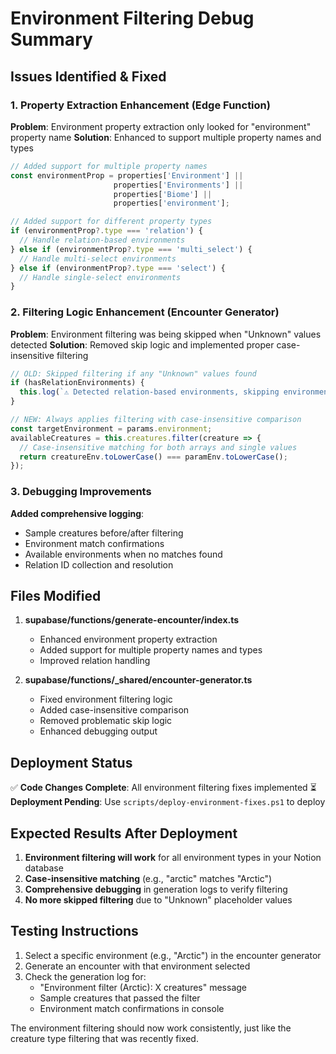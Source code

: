 # Environment Filtering Debug Summary

## Issues Identified & Fixed

### 1. Property Extraction Enhancement (Edge Function)
**Problem**: Environment property extraction only looked for "environment" property name
**Solution**: Enhanced to support multiple property names and types

```typescript
// Added support for multiple property names
const environmentProp = properties['Environment'] || 
                       properties['Environments'] || 
                       properties['Biome'] || 
                       properties['environment'];

// Added support for different property types
if (environmentProp?.type === 'relation') {
  // Handle relation-based environments
} else if (environmentProp?.type === 'multi_select') {
  // Handle multi-select environments  
} else if (environmentProp?.type === 'select') {
  // Handle single-select environments
}
```

### 2. Filtering Logic Enhancement (Encounter Generator)
**Problem**: Environment filtering was being skipped when "Unknown" values detected
**Solution**: Removed skip logic and implemented proper case-insensitive filtering

```typescript
// OLD: Skipped filtering if any "Unknown" values found
if (hasRelationEnvironments) {
  this.log(`⚠️ Detected relation-based environments, skipping environment filter temporarily`);
}

// NEW: Always applies filtering with case-insensitive comparison
const targetEnvironment = params.environment;
availableCreatures = this.creatures.filter(creature => {
  // Case-insensitive matching for both arrays and single values
  return creatureEnv.toLowerCase() === paramEnv.toLowerCase();
});
```

### 3. Debugging Improvements
**Added comprehensive logging**:
- Sample creatures before/after filtering
- Environment match confirmations
- Available environments when no matches found
- Relation ID collection and resolution

## Files Modified

1. **supabase/functions/generate-encounter/index.ts**
   - Enhanced environment property extraction
   - Added support for multiple property names and types
   - Improved relation handling

2. **supabase/functions/_shared/encounter-generator.ts**
   - Fixed environment filtering logic
   - Added case-insensitive comparison
   - Removed problematic skip logic
   - Enhanced debugging output

## Deployment Status

✅ **Code Changes Complete**: All environment filtering fixes implemented
⏳ **Deployment Pending**: Use `scripts/deploy-environment-fixes.ps1` to deploy

## Expected Results After Deployment

1. **Environment filtering will work** for all environment types in your Notion database
2. **Case-insensitive matching** (e.g., "arctic" matches "Arctic")
3. **Comprehensive debugging** in generation logs to verify filtering
4. **No more skipped filtering** due to "Unknown" placeholder values

## Testing Instructions

1. Select a specific environment (e.g., "Arctic") in the encounter generator
2. Generate an encounter with that environment selected
3. Check the generation log for:
   - "Environment filter (Arctic): X creatures" message
   - Sample creatures that passed the filter
   - Environment match confirmations in console

The environment filtering should now work consistently, just like the creature type filtering that was recently fixed.

